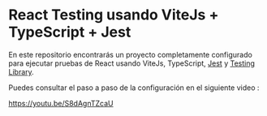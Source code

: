 # React Testing usando ViteJs + TypeScript + Jest

En este repositorio encontrarás un proyecto completamente configurado
para ejecutar pruebas de React usando ViteJs, TypeScript,
[Jest](https://jestjs.io/docs/tutorial-react#setup-without-create-react-app)
y
[Testing Library](https://testing-library.com/).

Puedes consultar el paso a paso de la configuración en el siguiente video :

https://youtu.be/S8dAgnTZcaU
